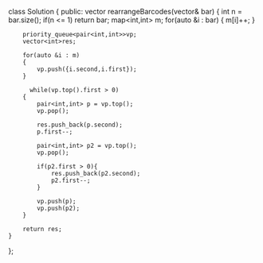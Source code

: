 

class Solution {
public:
    vector<int> rearrangeBarcodes(vector<int>& bar) {
        int n = bar.size();
        if(n <= 1) return bar;
        map<int,int> m;
        for(auto &i : bar)
        {
           m[i]++;
        }

        priority_queue<pair<int,int>>vp;
        vector<int>res;

        for(auto &i : m)
        {
            vp.push({i.second,i.first});
        }

          while(vp.top().first > 0)
        {
            pair<int,int> p = vp.top();
            vp.pop();

            res.push_back(p.second);
            p.first--;

            pair<int,int> p2 = vp.top();
            vp.pop();

            if(p2.first > 0){
                res.push_back(p2.second);
                p2.first--;
            }

            vp.push(p);
            vp.push(p2);
        }

        return res;
    }
};
```